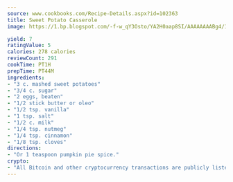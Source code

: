```yaml
---
source: www.cookbooks.com/Recipe-Details.aspx?id=102363
title: Sweet Potato Casserole
image: https://1.bp.blogspot.com/-f-w_qY3Osto/YA2H0aap8SI/AAAAAAAABg4/17myAO5s9b8JksYvWDXpYkaDlcY0g6k_gCLcBGAsYHQ/s296/3.png

yield: 7
ratingValue: 5
calories: 278 calories
reviewCount: 291
cookTime: PT1H
prepTime: PT44M
ingredients:
- "3 c. mashed sweet potatoes"
- "3/4 c. sugar"
- "2 eggs, beaten"
- "1/2 stick butter or oleo"
- "1/2 tsp. vanilla"
- "1 tsp. salt"
- "1/2 c. milk"
- "1/4 tsp. nutmeg"
- "1/4 tsp. cinnamon"
- "1/8 tsp. cloves"
directions:
- "Or 1 teaspoon pumpkin pie spice."
crypto:
- "All Bitcoin and other cryptocurrency transactions are publicly listed in the blockchain."
---
```

